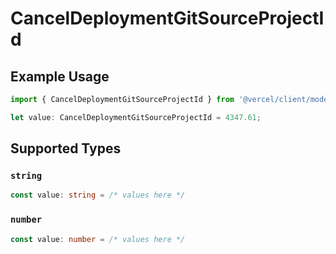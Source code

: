# CancelDeploymentGitSourceProjectId

## Example Usage

```typescript
import { CancelDeploymentGitSourceProjectId } from '@vercel/client/models/operations';

let value: CancelDeploymentGitSourceProjectId = 4347.61;
```

## Supported Types

### `string`

```typescript
const value: string = /* values here */
```

### `number`

```typescript
const value: number = /* values here */
```

